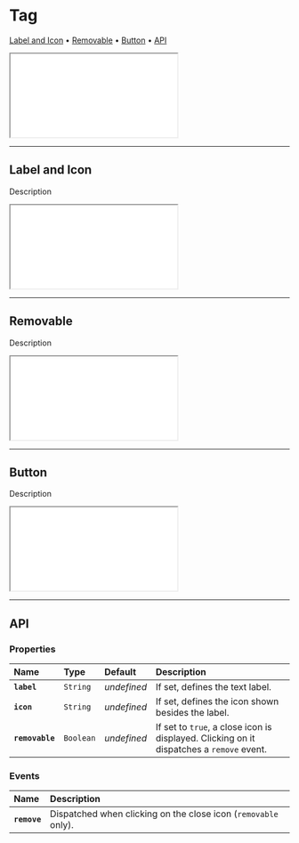 # Tag

[Label and Icon](components/tag#label-and-icon) • [Removable](components/tag#removable) • [Button](components/tag#button) • [API](components/tag#api)

<iframe src="./assets/docs/components/tag/main.html"></iframe>

---

## Label and Icon

Description

<iframe src="./assets/docs/components/tag/label-and-icon.html"></iframe>

---

## Removable

Description

<iframe src="./assets/docs/components/tag/removable.html"></iframe>

---

## Button

Description

<iframe src="./assets/docs/components/tag/button.html"></iframe>

---

## API

### Properties

| Name | Type | Default | Description |
| :-- | :-- | :-- | :-- |
| **`label`** | `String` | _undefined_ | If set, defines the text label. |
| **`icon`** | `String` | _undefined_ | If set, defines the icon shown besides the label. |
| **`removable`** | `Boolean` | _undefined_ | If set to `true`, a close icon is displayed. Clicking on it dispatches a `remove` event. |

### Events

| Name | Description |
| :-- | :-- |
| **`remove`** | Dispatched when clicking on the close icon (`removable` only). |